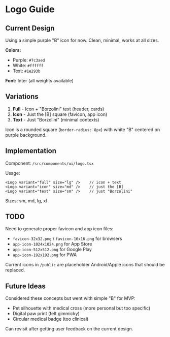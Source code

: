 # Logo Guide

## Current Design

Using a simple purple "B" icon for now. Clean, minimal, works at all sizes.

**Colors:**

- Purple: `#7c3aed`
- White: `#ffffff`
- Text: `#1e293b`

**Font:** Inter (all weights available)

## Variations

1. **Full** - Icon + "Borzolini" text (header, cards)
2. **Icon** - Just the [B] square (favicon, app icon)
3. **Text** - Just "Borzolini" (minimal contexts)

Icon is a rounded square (`border-radius: 8px`) with white "B" centered on purple background.

## Implementation

Component: `/src/components/ui/logo.tsx`

Usage:

```tsx
<Logo variant="full" size="lg" />    // icon + text
<Logo variant="icon" size="md" />    // just the [B]
<Logo variant="text" size="sm" />    // just "Borzolini"
```

Sizes: sm, md, lg, xl

## TODO

Need to generate proper favicon and app icon files:

- `favicon-32x32.png` / `favicon-16x16.png` for browsers
- `app-icon-1024x1024.png` for App Store
- `app-icon-512x512.png` for Google Play
- `app-icon-192x192.png` for PWA

Current icons in `/public` are placeholder Android/Apple icons that should be replaced.

## Future Ideas

Considered these concepts but went with simple "B" for MVP:

- Pet silhouette with medical cross (more personal but too specific)
- Digital paw print (felt gimmicky)
- Circular medical badge (too clinical)

Can revisit after getting user feedback on the current design.
